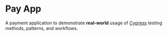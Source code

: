 # Pay App




A payment application to demonstrate **real-world** usage of [Cypress](https://cypress.io) testing methods, patterns, and workflows.
